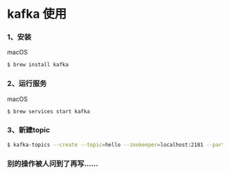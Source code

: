 # kafka 使用

### 1、安装
macOS
```bash
$ brew install kafka
```

### 2、运行服务
macOS
```bash
$ brew services start kafka
```

### 3、新建topic
```bash
$ kafka-topics --create --topic=hello --zookeeper=localhost:2181 --partitions=1 --replication-factor=1
```


### 别的操作被人问到了再写……

